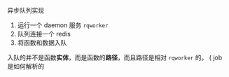 
异步队列实现

1. 运行一个 daemon 服务 `rqworker`
2. 队列连接一个 redis
3. 将函数和数据入队

入队的并不是函数**实体**，而是函数的**路径**，而且路径是相对 `rqworker` 的。
( job 是如何解析的